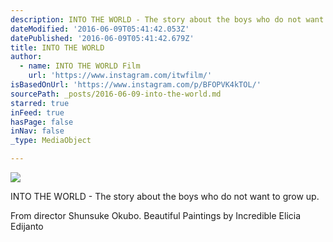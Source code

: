 ```yaml
---
description: INTO THE WORLD - The story about the boys who do not want to grow up.
dateModified: '2016-06-09T05:41:42.053Z'
datePublished: '2016-06-09T05:41:42.679Z'
title: INTO THE WORLD
author:
  - name: INTO THE WORLD Film
    url: 'https://www.instagram.com/itwfilm/'
isBasedOnUrl: 'https://www.instagram.com/p/BFOPVK4kTOL/'
sourcePath: _posts/2016-06-09-into-the-world.md
starred: true
inFeed: true
hasPage: false
inNav: false
_type: MediaObject

---
```

![](https://the-grid-user-content.s3-us-west-2.amazonaws.com/0389a602-355a-495e-a3cd-89eaab93b55a.jpg)

INTO THE WORLD - The story about the boys who do not want to grow up.

From director Shunsuke Okubo. Beautiful Paintings by Incredible Elicia Edijanto
